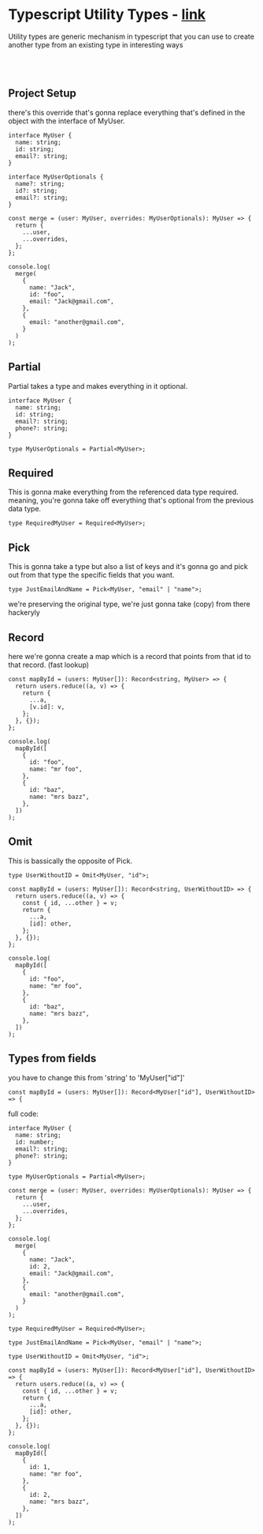 # Typescript Utility Types - [link]

Utility types are generic mechanism in typescript
that you can use to create another type from an existing
type in interesting ways

<br><br>

[link]: https://www.typescriptlang.org/docs/handbook/utility-types.html

## Project Setup

there's this override that's gonna replace everything that's defined in the object
with the interface of MyUser.

```
interface MyUser {
  name: string;
  id: string;
  email?: string;
}

interface MyUserOptionals {
  name?: string;
  id?: string;
  email?: string;
}

const merge = (user: MyUser, overrides: MyUserOptionals): MyUser => {
  return {
    ...user,
    ...overrides,
  };
};

console.log(
  merge(
    {
      name: "Jack",
      id: "foo",
      email: "Jack@gmail.com",
    },
    {
      email: "another@gmail.com",
    }
  )
);
```

## Partial

Partial takes a type and makes everything in it optional.

```
interface MyUser {
  name: string;
  id: string;
  email?: string;
  phone?: string;
}

type MyUserOptionals = Partial<MyUser>;
```

## Required

This is gonna make everything from the referenced data type required. meaning, you're gonna take off everything that's optional from the previous data type.

```
type RequiredMyUser = Required<MyUser>;
```

## Pick

This is gonna take a type but also a list of keys and it's gonna go and
pick out from that type the specific fields that you want.

```
type JustEmailAndName = Pick<MyUser, "email" | "name">;
```

we're preserving the original type, we're just gonna take (copy) from there hackeryly

## Record

here we're gonna create a map which is a record that points from that id to that record. (fast lookup)

```
const mapById = (users: MyUser[]): Record<string, MyUser> => {
  return users.reduce((a, v) => {
    return {
      ...a,
      [v.id]: v,
    };
  }, {});
};

console.log(
  mapById([
    {
      id: "foo",
      name: "mr foo",
    },
    {
      id: "baz",
      name: "mrs bazz",
    },
  ])
);
```

## Omit

This is bassically the opposite of Pick.

```
type UserWithoutID = Omit<MyUser, "id">;

const mapById = (users: MyUser[]): Record<string, UserWithoutID> => {
  return users.reduce((a, v) => {
    const { id, ...other } = v;
    return {
      ...a,
      [id]: other,
    };
  }, {});
};

console.log(
  mapById([
    {
      id: "foo",
      name: "mr foo",
    },
    {
      id: "baz",
      name: "mrs bazz",
    },
  ])
);
```

## Types from fields

you have to change this from 'string' to 'MyUser[\"id\"]'

```
const mapById = (users: MyUser[]): Record<MyUser["id"], UserWithoutID> => {
```

full code:

```
interface MyUser {
  name: string;
  id: number;
  email?: string;
  phone?: string;
}

type MyUserOptionals = Partial<MyUser>;

const merge = (user: MyUser, overrides: MyUserOptionals): MyUser => {
  return {
    ...user,
    ...overrides,
  };
};

console.log(
  merge(
    {
      name: "Jack",
      id: 2,
      email: "Jack@gmail.com",
    },
    {
      email: "another@gmail.com",
    }
  )
);

type RequiredMyUser = Required<MyUser>;

type JustEmailAndName = Pick<MyUser, "email" | "name">;

type UserWithoutID = Omit<MyUser, "id">;

const mapById = (users: MyUser[]): Record<MyUser["id"], UserWithoutID> => {
  return users.reduce((a, v) => {
    const { id, ...other } = v;
    return {
      ...a,
      [id]: other,
    };
  }, {});
};

console.log(
  mapById([
    {
      id: 1,
      name: "mr foo",
    },
    {
      id: 2,
      name: "mrs bazz",
    },
  ])
);

```
